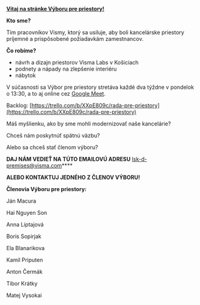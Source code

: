 **<u>Vitaj na stránke Výboru pre priestory!</u>**

**Kto sme?**

Tím pracovníkov Vismy, ktorý sa usiluje, aby boli kancelárske priestory príjemné a prispôsobené požiadavkám zamestnancov.

**Čo robíme?**

-   návrh a dizajn priestorov Visma Labs v Košiciach
-   podnety a nápady na zlepšenie interiéru
-   nábytok

V súčasnosti sa Výbor pre priestory stretáva každé dva týždne v pondelok o 13:30, a to aj online cez [Google Meet](http://meet.google.com/oov-zxie-fpw).

Backlog: [https://trello.com/b/XXpE809c/rada-pre-priestory](https://trello.com/b/XXpE809c/rada-pre-priestory)

Máš myšlienku, ako by sme mohli modernizovať naše kancelárie?

Chceš nám poskytnúť spätnú väzbu?

Alebo sa chceš stať členom výboru?

**DAJ NÁM VEDIEŤ NA TÚTO EMAILOVÚ ADRESU** [lsk-d-premises@visma.com](mailto:lsk-d-premises@visma.com)****

**ALEBO KONTAKTUJ JEDNÉHO Z ČLENOV VÝBORU!**

****Členovia Výboru pre priestory:****

Ján Macura

Hai Nguyen Son

Anna Liptajová

Boris Sopirjak

Ela Blanarikova

Kamil Priputen

Anton Čermák

Tibor Krátky

Matej Vysokai